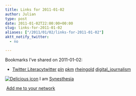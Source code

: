 ```yaml
---
title: Links for 2011-01-02
author: Julian
type: post
date: 2011-01-02T22:00:00+00:00
slug: links-for-2011-01-02 
aliases: ["/2011/01/02/links-for-2011-01-02"]
aktt_notify_twitter:
  - no

---
```

Bookmarks I&#8217;ve shared on 2011-01-02:

  * [Twitter Literacy][1][twitter][2] [pln][3] [pkm][4] [rheingold][5] [digital_journalism][6]

<p class="deliciouslink">
  <a title="See all my bookmarks on del.icio.us" href="https://del.icio.us/synesthesia"><img src="https://www.synesthesia.co.uk/images/deliciousicon.jpg" alt="Delicious icon" /></a> I am <a title="See all my bookmarks on del.icio.us" href="https://del.icio.us/synesthesia">Synesthesia</a>
</p>

<p class="deliciouslink">
  <a title="Add me to your del.icio.us network" href="https://del.icio.us/network?add=synesthesia"><img src="https://www.synesthesia.co.uk/images/add.gif" alt="" /></a> <a title="Add me to your del.icio.us network" href="https://del.icio.us/network?add=synesthesia">Add me to your network</a>
</p>

 [1]: https://www.sfgate.com/cgi-bin/blogs/rheingold/detail?entry_id=39948
 [2]: https://delicious.com/synesthesia/twitter
 [3]: https://delicious.com/synesthesia/pln
 [4]: https://delicious.com/synesthesia/pkm
 [5]: https://delicious.com/synesthesia/rheingold
 [6]: https://delicious.com/synesthesia/digital_journalism